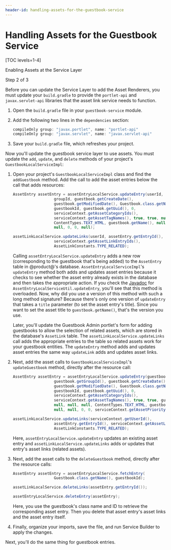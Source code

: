```yaml
---
header-id: handling-assets-for-the-guestbook-service
---
```


# Handling Assets for the Guestbook Service

[TOC levels=1-4]

<div class="learn-path-step row">
    <p id="stepTitle">Enabling Assets at the Service Layer</p><p>Step 2 of 3</p>
</div>

Before you can update the Service Layer to add the Asset Renderers, you must
update your `build.gradle` to provide the `portlet-api` and `javax.servlet-api`
libraries that the asset link service needs to function. 

1.  Open the `build.gradle` file in your `guestbook-service` module.

2.  Add the following two lines in the `dependencies` section:

    ```groovy
    compileOnly group: "javax.portlet", name: "portlet-api"
    compileOnly group: "javax.servlet", name: "javax.servlet-api"
    ```

3.  Save your `build.gradle` file, which refreshes your project. 

Now you'll update the guestbook service layer to use assets. You must update the
`add`, `update`, and `delete` methods of your project's `GuestbookLocalServiceImpl`:

1.  Open your project's `GuestbookLocalServiceImpl` class and find the 
    `addGuestbook` method. Add the call to add the asset entries below the call 
    that adds resources: 

    ```java
    AssetEntry assetEntry = assetEntryLocalService.updateEntry(userId,
                      groupId, guestbook.getCreateDate(),
                      guestbook.getModifiedDate(), Guestbook.class.getName(),
                      guestbookId, guestbook.getUuid(), 0,
                      serviceContext.getAssetCategoryIds(),
                      serviceContext.getAssetTagNames(), true, true, null, null, null, null,
                      ContentTypes.TEXT_HTML, guestbook.getName(), null, null, null,
                      null, 0, 0, null);

    assetLinkLocalService.updateLinks(userId, assetEntry.getEntryId(),
                      serviceContext.getAssetLinkEntryIds(),
                      AssetLinkConstants.TYPE_RELATED);
    ```

    Calling `assetEntryLocalService.updateEntry` adds a new row (corresponding
    to the guestbook that's being added) to the `AssetEntry` table in
    @product@'s database. `AssetEntryLocalServiceImpl`'s `updateEntry` method
    both adds and updates asset entries because it checks to see whether the
    asset entry already exists in the database and then takes the appropriate 
    action. If you check the 
    [Javadoc](@platform-ref@/7.2-latest/javadocs/portal-impl/com/liferay/portlet/asset/service/impl/AssetEntryLocalServiceImpl.html) 
    for `AssetEntryLocalServiceUtil.updateEntry`, you'll see that this method is
    overloaded. Now, why did you use a version of this method with such a long
    method signature? Because there's only one version of `updateEntry` that
    takes a `title` parameter (to set the asset entry's title). Since you want
    to set the asset title to `guestbook.getName()`, that's the version you use. 

    Later, you'll update the Guestbook Admin portlet's form for adding 
    guestbooks to allow the selection of related assets, which are stored in the 
    database's `AssetLink` table. The `assetLinkLocalService.updateLinks` call 
    adds the appropriate entries to the table so related assets work for your 
    guestbook entities. The `updateEntry` method adds and updates asset entries 
    the same way `updateLink` adds and updates asset links. 

2.  Next, add the asset calls to `GuestbookLocalServiceImpl`'s `updateGuestbook`
    method, directly after the resource call:

    ```java
    AssetEntry assetEntry = assetEntryLocalService.updateEntry(guestbook.getUserId(),
                      guestbook.getGroupId(), guestbook.getCreateDate(),
                      guestbook.getModifiedDate(), Guestbook.class.getName(),
                      guestbookId, guestbook.getUuid(), 0,
                      serviceContext.getAssetCategoryIds(),
                      serviceContext.getAssetTagNames(), true, true, guestbook.getCreateDate(), 
                      null, null, null, ContentTypes.TEXT_HTML, guestbook.getName(), null, null, 
                      null, null, 0, 0, serviceContext.getAssetPriority());

    assetLinkLocalService.updateLinks(serviceContext.getUserId(),
                      assetEntry.getEntryId(), serviceContext.getAssetLinkEntryIds(),
                      AssetLinkConstants.TYPE_RELATED);
    ```

    Here, `assetEntryLocalService.updateEntry` updates an existing asset entry 
    and `assetLinkLocalService.updateLinks` adds or updates that entry's asset 
    links (related assets). 

3.  Next, add the asset calls to the `deleteGuestbook` method, directly after 
    the resource calls:

    ```java
    AssetEntry assetEntry = assetEntryLocalService.fetchEntry(
                      Guestbook.class.getName(), guestbookId);

    assetLinkLocalService.deleteLinks(assetEntry.getEntryId());

    assetEntryLocalService.deleteEntry(assetEntry);
    ```

    Here, you use the guestbook's class name and ID to retrieve the 
    corresponding asset entry. Then you delete that asset entry's asset links 
    and the asset entry itself. 
 
4.  Finally, organize your imports, save the file, and run Service Builder to
    apply the changes. 

Next, you'll do the same thing for guestbook entries. 
